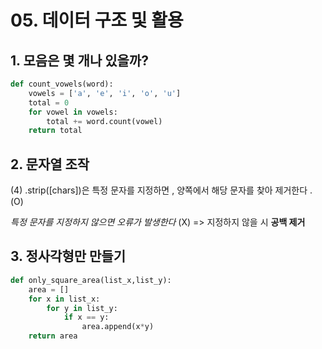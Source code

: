 # 05. 데이터 구조 및 활용

## 1. 모음은 몇 개나 있을까?

``````python
def count_vowels(word):
    vowels = ['a', 'e', 'i', 'o', 'u']
    total = 0
    for vowel in vowels:
        total += word.count(vowel)
	return total
``````



## 2. 문자열 조작

(4) .strip([chars])은 특정 문자를 지정하면 , 양쪽에서 해당 문자를 찾아 제거한다 . (O)

*특정 문자를 지정하지 않으면 오류가 발생한다* (X) => 지정하지 않을 시 **공백 제거**



## 3. 정사각형만 만들기

``````python
def only_square_area(list_x,list_y):
    area = []
    for x in list_x:
        for y in list_y:
            if x == y:
            	area.append(x*y)
    return area
``````



